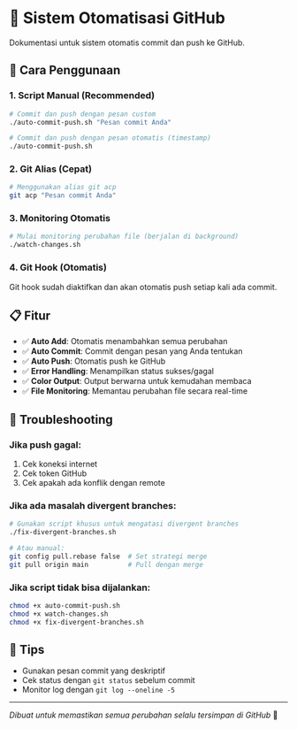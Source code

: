 # 🤖 Sistem Otomatisasi GitHub

Dokumentasi untuk sistem otomatis commit dan push ke GitHub.

## 🚀 Cara Penggunaan

### 1. Script Manual (Recommended)
```bash
# Commit dan push dengan pesan custom
./auto-commit-push.sh "Pesan commit Anda"

# Commit dan push dengan pesan otomatis (timestamp)
./auto-commit-push.sh
```

### 2. Git Alias (Cepat)
```bash
# Menggunakan alias git acp
git acp "Pesan commit Anda"
```

### 3. Monitoring Otomatis
```bash
# Mulai monitoring perubahan file (berjalan di background)
./watch-changes.sh
```

### 4. Git Hook (Otomatis)
Git hook sudah diaktifkan dan akan otomatis push setiap kali ada commit.

## 📋 Fitur

- ✅ **Auto Add**: Otomatis menambahkan semua perubahan
- ✅ **Auto Commit**: Commit dengan pesan yang Anda tentukan
- ✅ **Auto Push**: Otomatis push ke GitHub
- ✅ **Error Handling**: Menampilkan status sukses/gagal
- ✅ **Color Output**: Output berwarna untuk kemudahan membaca
- ✅ **File Monitoring**: Memantau perubahan file secara real-time

## 🔧 Troubleshooting

### Jika push gagal:
1. Cek koneksi internet
2. Cek token GitHub
3. Cek apakah ada konflik dengan remote

### Jika ada masalah divergent branches:
```bash
# Gunakan script khusus untuk mengatasi divergent branches
./fix-divergent-branches.sh

# Atau manual:
git config pull.rebase false  # Set strategi merge
git pull origin main          # Pull dengan merge
```

### Jika script tidak bisa dijalankan:
```bash
chmod +x auto-commit-push.sh
chmod +x watch-changes.sh
chmod +x fix-divergent-branches.sh
```

## 📝 Tips

- Gunakan pesan commit yang deskriptif
- Cek status dengan `git status` sebelum commit
- Monitor log dengan `git log --oneline -5`

---
*Dibuat untuk memastikan semua perubahan selalu tersimpan di GitHub* 🎯